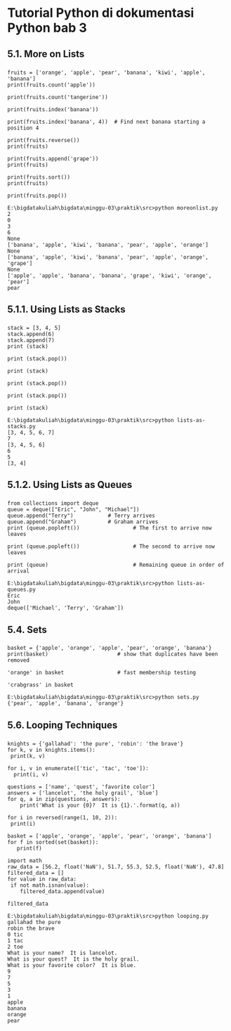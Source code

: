 # Tutorial Python di dokumentasi Python bab 3

## 5.1. More on Lists
###
	fruits = ['orange', 'apple', 'pear', 'banana', 'kiwi', 'apple', 'banana']
	print(fruits.count('apple'))

	print(fruits.count('tangerine'))

	print(fruits.index('banana'))

	print(fruits.index('banana', 4))  # Find next banana starting a position 4

	print(fruits.reverse())
	print(fruits)

	print(fruits.append('grape'))
	print(fruits)

	print(fruits.sort())
	print(fruits)

	print(fruits.pop())

	E:\bigdatakuliah\bigdata\minggu-03\praktik\src>python moreonlist.py
	2
	0
	3
	6
	None
	['banana', 'apple', 'kiwi', 'banana', 'pear', 'apple', 'orange']
	None
	['banana', 'apple', 'kiwi', 'banana', 'pear', 'apple', 'orange', 'grape']
	None
	['apple', 'apple', 'banana', 'banana', 'grape', 'kiwi', 'orange', 'pear']
	pear

## 5.1.1. Using Lists as Stacks
###
	stack = [3, 4, 5]
	stack.append(6)
	stack.append(7)
	print (stack)

	print (stack.pop())

	print (stack)

	print (stack.pop())

	print (stack.pop())

	print (stack)

	E:\bigdatakuliah\bigdata\minggu-03\praktik\src>python lists-as-stacks.py
	[3, 4, 5, 6, 7]
	7
	[3, 4, 5, 6]
	6
	5
	[3, 4]

## 5.1.2. Using Lists as Queues
###
	from collections import deque
	queue = deque(["Eric", "John", "Michael"])
	queue.append("Terry")           # Terry arrives
	queue.append("Graham")          # Graham arrives
	print (queue.popleft())                 # The first to arrive now leaves

	print (queue.popleft())                 # The second to arrive now leaves

	print (queue)                           # Remaining queue in order of arrival

	E:\bigdatakuliah\bigdata\minggu-03\praktik\src>python lists-as-queues.py
	Eric
	John
	deque(['Michael', 'Terry', 'Graham'])
	
## 5.4. Sets
###
	basket = {'apple', 'orange', 'apple', 'pear', 'orange', 'banana'}
	print(basket)                      # show that duplicates have been removed

	'orange' in basket                 # fast membership testing

	'crabgrass' in basket

	E:\bigdatakuliah\bigdata\minggu-03\praktik\src>python sets.py
	{'pear', 'apple', 'banana', 'orange'}

## 5.6. Looping Techniques
###
	knights = {'gallahad': 'the pure', 'robin': 'the brave'}
	for k, v in knights.items():
   	 print(k, v)

	for i, v in enumerate(['tic', 'tac', 'toe']):
  	  print(i, v)

	questions = ['name', 'quest', 'favorite color']
	answers = ['lancelot', 'the holy grail', 'blue']
	for q, a in zip(questions, answers):
    	print('What is your {0}?  It is {1}.'.format(q, a))

	for i in reversed(range(1, 10, 2)):
   	 print(i)

	basket = ['apple', 'orange', 'apple', 'pear', 'orange', 'banana']
	for f in sorted(set(basket)):
 	   print(f)

	import math
	raw_data = [56.2, float('NaN'), 51.7, 55.3, 52.5, float('NaN'), 47.8]
	filtered_data = []
	for value in raw_data:
   	 if not math.isnan(value):
        filtered_data.append(value)

	filtered_data
	
	E:\bigdatakuliah\bigdata\minggu-03\praktik\src>python looping.py
	gallahad the pure
	robin the brave
	0 tic
	1 tac
	2 toe
	What is your name?  It is lancelot.
	What is your quest?  It is the holy grail.
	What is your favorite color?  It is blue.
	9
	7
	5
	3
	1
	apple
	banana
	orange
	pear
